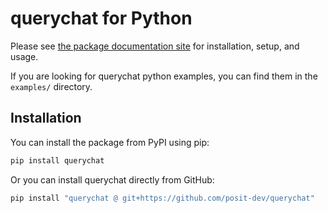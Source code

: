 # querychat for Python

Please see [the package documentation site](https://posit-dev.github.io/querychat/py/index.html) for installation, setup, and usage.

If you are looking for querychat python examples,
you can find them in the `examples/` directory.

## Installation

You can install the package from PyPI using pip:

```bash
pip install querychat
```

Or you can install querychat directly from GitHub:

```bash
pip install "querychat @ git+https://github.com/posit-dev/querychat"
```
